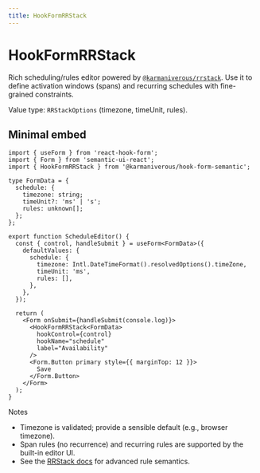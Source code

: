 ```yaml
---
title: HookFormRRStack
---
```


# HookFormRRStack

Rich scheduling/rules editor powered by [`@karmaniverous/rrstack`](https://www.npmjs.com/package/@karmaniverous/rrstack). Use it to define activation windows (spans) and recurring schedules with fine-grained constraints.

Value type: `RRStackOptions` (timezone, timeUnit, rules).

## Minimal embed

```tsx
import { useForm } from 'react-hook-form';
import { Form } from 'semantic-ui-react';
import { HookFormRRStack } from '@karmaniverous/hook-form-semantic';

type FormData = {
  schedule: {
    timezone: string;
    timeUnit?: 'ms' | 's';
    rules: unknown[];
  };
};

export function ScheduleEditor() {
  const { control, handleSubmit } = useForm<FormData>({
    defaultValues: {
      schedule: {
        timezone: Intl.DateTimeFormat().resolvedOptions().timeZone,
        timeUnit: 'ms',
        rules: [],
      },
    },
  });

  return (
    <Form onSubmit={handleSubmit(console.log)}>
      <HookFormRRStack<FormData>
        hookControl={control}
        hookName="schedule"
        label="Availability"
      />
      <Form.Button primary style={{ marginTop: 12 }}>
        Save
      </Form.Button>
    </Form>
  );
}
```

Notes

- Timezone is validated; provide a sensible default (e.g., browser timezone).
- Span rules (no recurrence) and recurring rules are supported by the built-in editor UI.
- See the [RRStack docs](https://github.com/karmaniverous/rrstack) for advanced rule semantics.